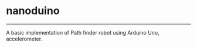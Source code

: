 # nanoduino
----------------------
A basic implementation of Path finder robot using Arduino Uno, accelerometer.

